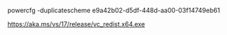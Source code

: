 powercfg -duplicatescheme e9a42b02-d5df-448d-aa00-03f14749eb61

https://aka.ms/vs/17/release/vc_redist.x64.exe
